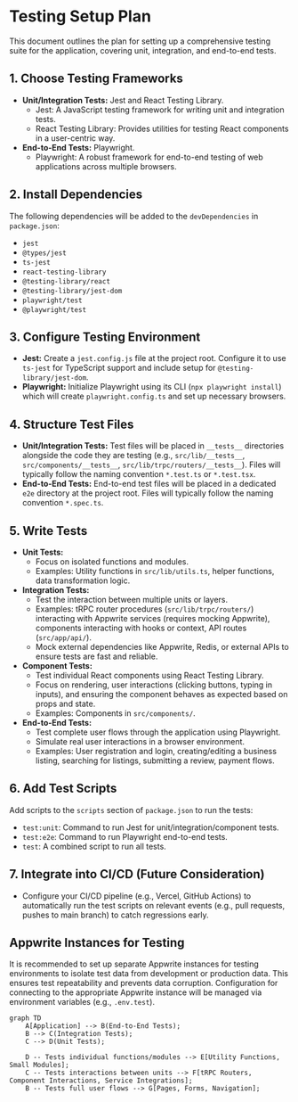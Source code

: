 # Testing Setup Plan

This document outlines the plan for setting up a comprehensive testing suite for the application, covering unit, integration, and end-to-end tests.

## 1. Choose Testing Frameworks

*   **Unit/Integration Tests:** Jest and React Testing Library.
    *   Jest: A JavaScript testing framework for writing unit and integration tests.
    *   React Testing Library: Provides utilities for testing React components in a user-centric way.
*   **End-to-End Tests:** Playwright.
    *   Playwright: A robust framework for end-to-end testing of web applications across multiple browsers.

## 2. Install Dependencies

The following dependencies will be added to the `devDependencies` in `package.json`:

*   `jest`
*   `@types/jest`
*   `ts-jest`
*   `react-testing-library`
*   `@testing-library/react`
*   `@testing-library/jest-dom`
*   `playwright/test`
*   `@playwright/test`

## 3. Configure Testing Environment

*   **Jest:** Create a `jest.config.js` file at the project root. Configure it to use `ts-jest` for TypeScript support and include setup for `@testing-library/jest-dom`.
*   **Playwright:** Initialize Playwright using its CLI (`npx playwright install`) which will create `playwright.config.ts` and set up necessary browsers.

## 4. Structure Test Files

*   **Unit/Integration Tests:** Test files will be placed in `__tests__` directories alongside the code they are testing (e.g., `src/lib/__tests__`, `src/components/__tests__`, `src/lib/trpc/routers/__tests__`). Files will typically follow the naming convention `*.test.ts` or `*.test.tsx`.
*   **End-to-End Tests:** End-to-end test files will be placed in a dedicated `e2e` directory at the project root. Files will typically follow the naming convention `*.spec.ts`.

## 5. Write Tests

*   **Unit Tests:**
    *   Focus on isolated functions and modules.
    *   Examples: Utility functions in `src/lib/utils.ts`, helper functions, data transformation logic.
*   **Integration Tests:**
    *   Test the interaction between multiple units or layers.
    *   Examples: tRPC router procedures (`src/lib/trpc/routers/`) interacting with Appwrite services (requires mocking Appwrite), components interacting with hooks or context, API routes (`src/app/api/`).
    *   Mock external dependencies like Appwrite, Redis, or external APIs to ensure tests are fast and reliable.
*   **Component Tests:**
    *   Test individual React components using React Testing Library.
    *   Focus on rendering, user interactions (clicking buttons, typing in inputs), and ensuring the component behaves as expected based on props and state.
    *   Examples: Components in `src/components/`.
*   **End-to-End Tests:**
    *   Test complete user flows through the application using Playwright.
    *   Simulate real user interactions in a browser environment.
    *   Examples: User registration and login, creating/editing a business listing, searching for listings, submitting a review, payment flows.

## 6. Add Test Scripts

Add scripts to the `scripts` section of `package.json` to run the tests:

*   `test:unit`: Command to run Jest for unit/integration/component tests.
*   `test:e2e`: Command to run Playwright end-to-end tests.
*   `test`: A combined script to run all tests.

## 7. Integrate into CI/CD (Future Consideration)

*   Configure your CI/CD pipeline (e.g., Vercel, GitHub Actions) to automatically run the test scripts on relevant events (e.g., pull requests, pushes to main branch) to catch regressions early.

## Appwrite Instances for Testing

It is recommended to set up separate Appwrite instances for testing environments to isolate test data from development or production data. This ensures test repeatability and prevents data corruption. Configuration for connecting to the appropriate Appwrite instance will be managed via environment variables (e.g., `.env.test`).

```mermaid
graph TD
    A[Application] --> B(End-to-End Tests);
    B --> C(Integration Tests);
    C --> D(Unit Tests);

    D -- Tests individual functions/modules --> E[Utility Functions, Small Modules];
    C -- Tests interactions between units --> F[tRPC Routers, Component Interactions, Service Integrations];
    B -- Tests full user flows --> G[Pages, Forms, Navigation];
```